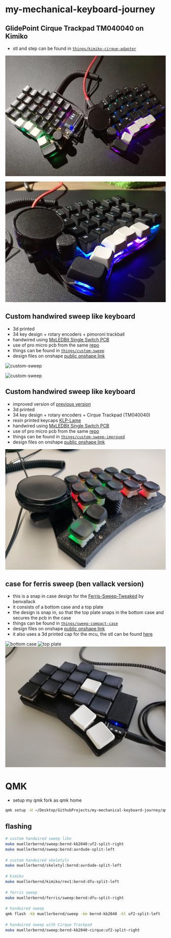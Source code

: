 # my-mechanical-keyboard-journey

## GlidePoint Cirque Trackpad TM040040 on Kimiko

- stl and step can be found in [`things/kimiko-cirque-adapter`](./things/kimiko-cirque-adapter)

![kimiko-cirque-adapter](./images/kimiko-cirque-adapter-01.jpg)

![kimiko-cirque-adapter](./images/kimiko-cirque-adapter-02.jpg)

## Custom handwired sweep like keyboard

- 3d printed
- 34 key design + rotary encoders + pimoroni trackball
- handwired using [MxLEDBit Single Switch PCB](https://github.com/swanmatch/MxLEDBitPCB/blob/master/readme_en.md)
- use of pro micro pcb from the same [repo](https://github.com/swanmatch/MxLEDBitPCB/blob/master/readme_en.md)
- things can be found in [`things/custom-sweep`](./things/custom-sweep)
- design files on onshape [public onshape link](https://cad.onshape.com/documents/424fdc21f81f4ae673cb2934/w/4a53a51713ce64dab7d5f05e/e/8677036886771046333230f8?renderMode=0&uiState=63f49877699cc5590466ace6)

![custom-sweep](./images/custom-sweep/sweep01.jpg)

![custom-sweep](./images/custom-sweep/sweep02.jpg)

## Custom handwired sweep like keyboard

- improved version of [previous version](#custom-handwired-sweep-like-keyboard)
- 3d printed
- 34 key design + rotary encoders + Cirque Trackpad (TM040040)
- resin printed keycaps [KLP-Lame](https://github.com/braindefender/KLP-Lame-Keycaps/)
- handwired using [MxLEDBit Single Switch PCB](https://github.com/swanmatch/MxLEDBitPCB/blob/master/readme_en.md)
- use of pro micro pcb from the same [repo](https://github.com/swanmatch/MxLEDBitPCB/blob/master/readme_en.md)
- things can be found in [`things/custom-sweep-improved`](./things/custom-sweep-improved)
- design files on onshape [public onshape link](https://cad.onshape.com/documents/c39efbb0285907792fbd659b/w/f5a2fc229ac2faaccfa66b6b/e/30fdf6b4c4e752c1efd029ab?renderMode=0&uiState=675ab7a0961883296693085c)

![custom-sweep-improved](./images/custom-sweep-improved/sweep_improved.jpg)


## case for ferris sweep (ben vallack version)

- this is a snap in case design for the [Ferris-Sweep-Tweaked](https://github.com/benvallack/Ferris-Sweep-Tweaked) by benvallack
- it consists of a bottom case and a top plate
- the design is snap in, so that the top plate snaps in the bottom case and secures the pcb in the case
- things can be found in [`things/sweep-compact-case`](./things/sweep-compact-case)
- design files on onshape [public onshape link](https://cad.onshape.com/documents/58076ce6daae6aa7e601afe5/w/8ac8fbba64cdb73ea89b6b47/e/ebecfc0846432d70f97c4f8f?renderMode=0&uiState=63f49d55c79cef41a1f484f2)
- it also uses a 3d printed cap for the mcu, the stl can be found [here](./things/puchi-cap-plain.stl)

![bottom case](./images/sweep-compact-case/case_01.jpg)
![top plate](./images/sweep-compact-case/case_02.jpg)
![complete](./images/sweep-compact-case/complete.jpg)

# QMK

- setup my qmk fork as qmk home

```bash
qmk setup -H ~/Desktop/GithubProjects/my-mechanical-keyboard-journey/qmk_firmware
```

## flashing

```bash
# custom handwired sweep like
make muellerbernd/sweep:bernd-kb2040:uf2-split-right
make muellerbernd/sweep:bernd:avrdude-split-left

# custom handwired skeletyls
make muellerbernd/skeletyl:bernd:avrdude-split-left

# kimiko
make muellerbernd/kimiko/rev1:bernd:dfu-split-left

# ferris sweep
make muellerbernd/ferris/sweep:bernd:dfu-split-right

# handwired sweep
qmk flash -kb muellerbernd/sweep -km bernd-kb2040 -bl uf2-split-left

# handwired sweep with Cirque Trackpad
make muellerbernd/sweep:bernd-kb2040-cirque:uf2-split-right
```
